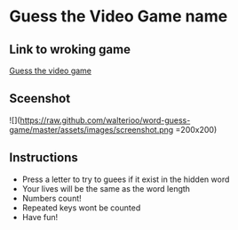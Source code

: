 # Guess the Video Game name
## Link to wroking game
[Guess the video game](https://walterioo.github.io/word-guess-game)
## Sceenshot
![](https://raw.github.com/walterioo/word-guess-game/master/assets/images/screenshot.png =200x200)


## Instructions
* Press a letter to try to guees if it exist in the hidden word
* Your lives will be the same as the word length
* Numbers count! 
* Repeated keys wont be counted
* Have fun!
